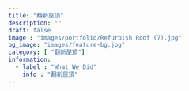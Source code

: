 ```yaml
---
title: "翻新屋頂"
description: ""
draft: false
image : "images/portfolio/Refurbish Roof (7).jpg"
bg_image: "images/feature-bg.jpg"
category: [ "翻新屋頂"]
information:
  - label : "What We Did"
    info : "翻新屋頂"
---
```



